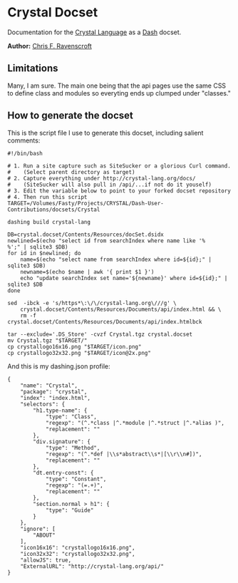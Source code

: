 # Crystal Docset

Documentation for the [Crystal Language](http://crystal-lang.org/) as a [Dash](http://kapeli.com/dash) docset.

**Author:** [Chris F. Ravenscroft](https://github.com/fusion)

## Limitations

Many, I am sure. The main one being that the api pages use the same CSS to define 
class and modules so everyting ends up clumped under "classes."

## How to generate the docset

This is the script file I use to generate this docset, including salient comments:

    #!/bin/bash
    
    # 1. Run a site capture such as SiteSucker or a glorious Curl command.
    #    (Select parent directory as target)
    # 2. Capture everything under http://crystal-lang.org/docs/
    #    (SiteSucker will also pull in /api/...if not do it youself)
    # 3. Edit the variable below to point to your forked docset repository
    # 4. Then run this script
    TARGET=/Volumes/Fasty/Projects/CRYSTAL/Dash-User-Contributions/docsets/Crystal
    
    dashing build crystal-lang
    
    DB=crystal.docset/Contents/Resources/docSet.dsidx
    newlined=$(echo "select id from searchIndex where name like '%
    %';" | sqlite3 $DB)
    for id in $newlined; do
        name=$(echo "select name from searchIndex where id=${id};" | sqlite3 $DB)
        newname=$(echo $name | awk '{ print $1 }')
        echo "update searchIndex set name='${newname}' where id=${id};" | sqlite3 $DB
    done
    
    sed  -ibck -e 's/https*\:\/\/crystal-lang.org\///g' \
        crystal.docset/Contents/Resources/Documents/api/index.html && \
        rm -f crystal.docset/Contents/Resources/Documents/api/index.htmlbck
    
    tar --exclude='.DS_Store' -cvzf Crystal.tgz crystal.docset
    mv Crystal.tgz "$TARGET/"
    cp crystallogo16x16.png "$TARGET/icon.png"
    cp crystallogo32x32.png "$TARGET/icon@2x.png"

And this is my dashing.json profile:

    {
        "name": "Crystal",
        "package": "crystal",
        "index": "index.html",
        "selectors": {
            "h1.type-name": { 
                "type": "Class",
                "regexp": "(^.*class |^.*module |^.*struct |^.*alias )",
                "replacement": ""
            },
            "div.signature": { 
                "type": "Method",
                "regexp": "(^.*def |\\s*abstract\\s*|[\\r\\n#])",
                "replacement": ""
            },
            "dt.entry-const": { 
                "type": "Constant",
                "regexp": "(=.+)",
                "replacement": ""
            },
            "section.normal > h1": { 
                "type": "Guide"
            }
        },
        "ignore": [
            "ABOUT"
        ],
        "icon16x16": "crystallogo16x16.png",
        "icon32x32": "crystallogo32x32.png",
        "allowJS": true,
        "ExternalURL": "http://crystal-lang.org/api/"
    }
